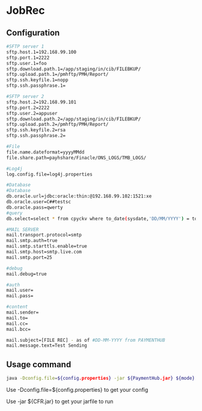 JobRec
==================================

Configuration
---------------
```sh
#SFTP server 1
sftp.host.1=192.168.99.100
sftp.port.1=2222
sftp.user.1=foo
sftp.download.path.1=/app/staging/in/cib/FILEBKUP/
sftp.upload.path.1=/pmhftp/PMH/Report/
sftp.ssh.keyfile.1=nopp
sftp.ssh.passphrase.1=

#SFTP server 2
sftp.host.2=192.168.99.101
sftp.port.2=2222
sftp.user.2=appuser
sftp.download.path.2=/app/staging/in/cib/FILEBKUP/
sftp.upload.path.2=/pmhftp/PMH/Report/
sftp.ssh.keyfile.2=rsa
sftp.ssh.passphrase.2=

#File
file.name.dateformat=yyyyMMdd
file.share.path=payhshare/Finacle/ONS_LOGS/TMB_LOGS/

#Log4j
log.config.file=log4j.properties

#Database
#Database
db.oracle.url=jdbc:oracle:thin:@192.168.99.102:1521:xe
db.oracle.user=C##testsc
db.oracle.pass=qwerty
#query
db.select=select * from cpyckv where to_date(sysdate,'DD/MM/YYYY') = to_date(upload_date,'DD/MM/YYYY')

#MAIL SERVER
mail.transport.protocol=smtp
mail.smtp.auth=true
mail.smtp.starttls.enable=true
mail.smtp.host=smtp.live.com
mail.smtp.port=25

#debug
mail.debug=true

#auth
mail.user=
mail.pass=

#content
mail.sender=
mail.to=
mail.cc=
mail.bcc=

mail.subject=[FILE REC] - as of #DD-MM-YYYY from PAYMENTHUB
mail.message.text=Test Sending
```

Usage command
---------------
```sh
java -Dconfig.file=${config.properties} -jar ${PaymentHub.jar} ${mode}
```
  Use -Dconfig.file=${config.properties} to get your config
	
  Use -jar ${CFR.jar} to get your jarfile to run


